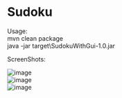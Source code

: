 # Sudoku

Usage:<br>
mvn clean package<br>
java -jar target\SudokuWithGui-1.0.jar


ScreenShots:<br>

![image](https://user-images.githubusercontent.com/53413144/159449039-f3a4d8d9-20ed-4b3e-8066-0adc8e6a39a4.png)<br>
![image](https://user-images.githubusercontent.com/53413144/159449100-5bc047f7-b292-47bb-aea2-15a583167a42.png)<br>
![image](https://user-images.githubusercontent.com/53413144/159449156-2b69ad78-d115-4515-8b4e-9bff6ea0ffd3.png)
